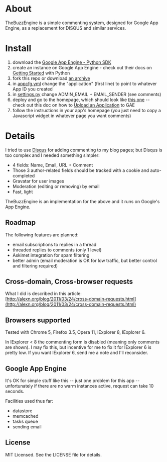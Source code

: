 About
=======

TheBuzzEngine is a simple commenting system, designed for Google App
Engine, as a replacement for DISQUS and similar services.

Install
=======

1. download the [Google App Engine - Python SDK](http://code.google.com/appengine/downloads.html#Google_App_Engine_SDK_for_Python)
2. create an instance on Google App Engine - check out their docs on [Getting Started](http://code.google.com/appengine/docs/python/gettingstarted) with Python
3. fork this repo or download [an archive](https://github.com/alexandru/TheBuzzEngine/zipball/master)
4. in [appcfg.yml](https://github.com/alexandru/TheBuzzEngine/blob/master/app.yaml) change the "application" (first line) to point to whatever App ID you created
5. in [settings.py](https://github.com/alexandru/TheBuzzEngine/blob/master/buzzengine/settings.py) change ADMIN_EMAIL + EMAIL_SENDER (see comments)
6. deploy and go to the homepage, which should look like [this one](http://thebuzzengine.appspot.com/) -- check out this doc on how to [Upload an Application](http://code.google.com/appengine/docs/python/gettingstarted/uploading.html) to GAE
7. follow the instructions in your app's homepage (you just need to copy a Javascript widget in whatever page you want comments)

Details
=======

I tried to use [Disqus](http://disqus.com) for adding commenting to my
blog pages; but Disqus is too complex and I needed something simpler:

- 4 fields: Name, Email, URL + Comment
- Those 3 author-related fields should be tracked with a cookie and
  auto-completed
- Gravatar for user images
- Moderation (editing or removing) by email
- Fast, light

TheBuzzEngine is an implementation for the above and it runs on
Google's App Engine.

Roadmap
-------

The following features are planned:

- email subscriptions to replies in a thread
- threaded replies to comments (only 1 level)
- Askimet integration for spam filtering
- better admin (email moderation is OK for low traffic, but better control and filtering required)

Cross-domain, Cross-browser requests
------------------------------------

What I did is described in this article:
[http://alexn.org/blog/2011/03/24/cross-domain-requests.html](http://alexn.org/blog/2011/03/24/cross-domain-requests.html)

Browsers supported
------------------

Tested with Chrome 5, Firefox 3.5, Opera 11, IExplorer 8, IExplorer 6.

In IExplorer &lt; 8 the commenting form is disabled (meaning only
comments are shown). I may fix this, but incentive for me to fix it
for IExplorer 6 is pretty low. If you want IExplorer 6, send me a note
and I'll reconsider.

Google App Engine
-----------------

It's OK for simple stuff like this -- just one problem for this app --
unfortunately if there are no warm instances active, request can take
10 seconds.

Facilities used thus far:

- datastore
- memcached
- tasks queue
- sending email

License
-------

MIT Licensed. See the LICENSE file for details.


